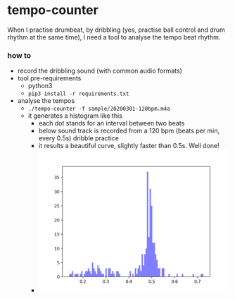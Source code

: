 # tempo-counter

When I practise drumbeat, by dribbling (yes, practise ball control and drum rhythm at the same time), I need a tool to analyse the tempo beat rhythm.

### how to

- record the dribbling sound (with common audio formats)
- tool pre-requirements
    - python3
    - `pip3 install -r requirements.txt`
- analyse the tempos
    - `./tempo-counter -f sample/20200301-120bpm.m4a`
    - it generates a histogram like this
        - each dot stands for an interval between two beats
        - below sound track is recorded from a 120 bpm (beats per min, every 0.5s) dribble practice
        - it results a beautiful curve, slightly faster than 0.5s. Well done!
        - ![](./sample/20200301-120bpm.png) 

